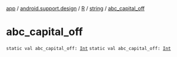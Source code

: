 [app](../../../index.md) / [android.support.design](../../index.md) / [R](../index.md) / [string](index.md) / [abc_capital_off](.)

# abc_capital_off

`static val abc_capital_off: `[`Int`](https://kotlinlang.org/api/latest/jvm/stdlib/kotlin/-int/index.html)
`static val abc_capital_off: `[`Int`](https://kotlinlang.org/api/latest/jvm/stdlib/kotlin/-int/index.html)